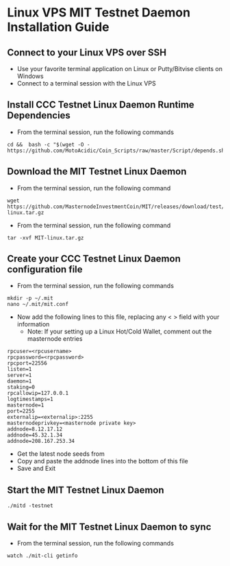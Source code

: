 
# Linux VPS MIT Testnet Daemon Installation Guide

## Connect to your Linux VPS over SSH

  * Use your favorite terminal application on Linux or Putty/Bitvise clients on Windows
  * Connect to a terminal session with the Linux VPS
  
## Install CCC Testnet Linux Daemon Runtime Dependencies

  * From the terminal session, run the following commands
  ```
cd &&  bash -c "$(wget -O - https://github.com/MotoAcidic/Coin_Scripts/raw/master/Script/depends.sh)"

  ```
  
## Download the MIT Testnet Linux Daemon

  * From the terminal session, run the following command
  ```
  wget https://github.com/MasternodeInvestmentCoin/MIT/releases/download/test/MIT-linux.tar.gz
  ```
  * From the terminal session, run the following command
  ```
  tar -xvf MIT-linux.tar.gz
  ```
  
## Create your CCC Testnet Linux Daemon configuration file

* From the terminal session, run the following commands
```
mkdir -p ~/.mit
nano ~/.mit/mit.conf
```

* Now add the following lines to this file, replacing any < > field with your information
  * Note: If your setting up a Linux Hot/Cold Wallet, comment out the masternode entries
```
rpcuser=<rpcusername>
rpcpassword=<rpcpassword>
rpcport=22556
listen=1
server=1
daemon=1
staking=0
rpcallowip=127.0.0.1
logtimestamps=1
masternode=1
port=2255
externalip=<externalip>:2255
masternodeprivkey=<masternode private key>
addnode=8.12.17.12
addnode=45.32.1.34
addnode=208.167.253.34
```

* Get the latest node seeds from 
* Copy and paste the addnode lines into the bottom of this file
* Save and Exit

## Start the MIT Testnet Linux Daemon

```
./mitd -testnet
```

## Wait for the MIT Testnet Linux Daemon to sync

* From the terminal session, run the following commands
```
watch ./mit-cli getinfo
```

